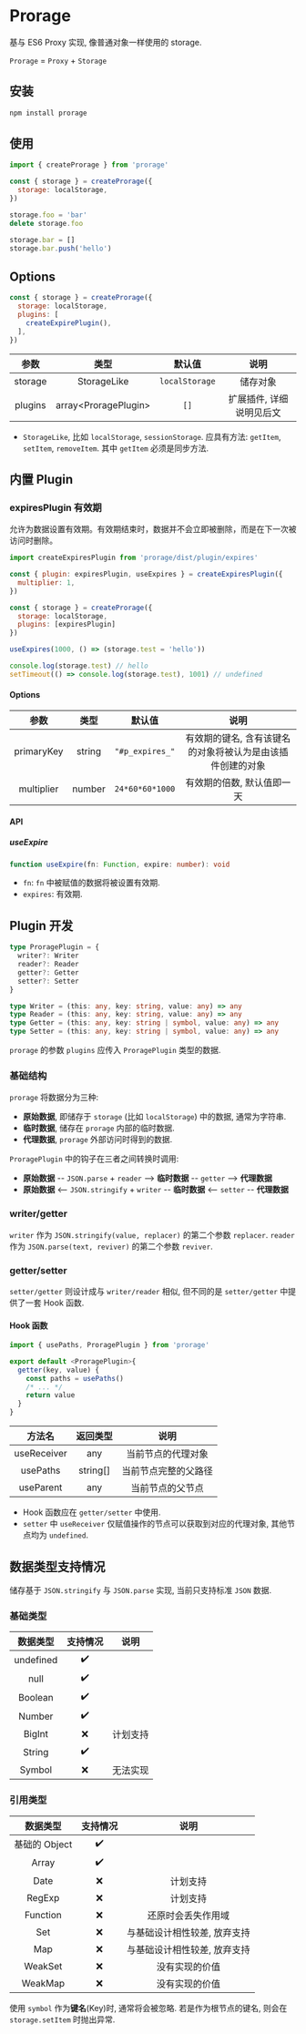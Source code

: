 # Prorage
基与 ES6 Proxy 实现, 像普通对象一样使用的 storage.

`Prorage` = `Proxy` + `Storage`

## 安装
```sh
npm install prorage
```

## 使用
```js
import { createProrage } from 'prorage'

const { storage } = createProrage({
  storage: localStorage,
})

storage.foo = 'bar'
delete storage.foo

storage.bar = []
storage.bar.push('hello')
```

## Options
```js
const { storage } = createProrage({
  storage: localStorage,
  plugins: [
    createExpirePlugin(),
  ],
})
```
| 参数 | 类型 | 默认值 | 说明 |
| :-: | :-: | :-: | :-: |
| storage | StorageLike | `localStorage` | 储存对象 |
| plugins | array\<ProragePlugin\> | `[]` | 扩展插件, 详细说明见后文 |

- `StorageLike`, 比如 `localStorage`, `sessionStorage`. 应具有方法: `getItem`, `setItem`, `removeItem`. 其中 `getItem` 必须是同步方法.


## 内置 Plugin
### expiresPlugin 有效期
允许为数据设置有效期。有效期结束时，数据并不会立即被删除，而是在下一次被访问时删除。

```js
import createExpiresPlugin from 'prorage/dist/plugin/expires'

const { plugin: expiresPlugin, useExpires } = createExpiresPlugin({
  multiplier: 1,
})

const { storage } = createProrage({
  storage: localStorage,
  plugins: [expiresPlugin]
})

useExpires(1000, () => (storage.test = 'hello'))

console.log(storage.test) // hello
setTimeout(() => console.log(storage.test), 1001) // undefined
```

#### Options
| 参数 | 类型 | 默认值 | 说明 |
| :-: | :-: | :-: | :-: |
| primaryKey | string | `"#p_expires_"` | 有效期的键名, 含有该键名的对象将被认为是由该插件创建的对象 |
| multiplier | number | `24*60*60*1000` | 有效期的倍数, 默认值即一天 |

#### API
##### useExpire
```ts
function useExpire(fn: Function, expire: number): void
```

- `fn`: `fn` 中被赋值的数据将被设置有效期.
- `expires`: 有效期.

## Plugin 开发
```ts
type ProragePlugin = {
  writer?: Writer
  reader?: Reader
  getter?: Getter
  setter?: Setter
}

type Writer = (this: any, key: string, value: any) => any
type Reader = (this: any, key: string, value: any) => any
type Getter = (this: any, key: string | symbol, value: any) => any
type Setter = (this: any, key: string | symbol, value: any) => any
```

`prorage` 的参数 `plugins` 应传入 `ProragePlugin` 类型的数据.

### 基础结构
`prorage` 将数据分为三种:
- **原始数据**, 即储存于 `storage` (比如 `localStorage`) 中的数据, 通常为字符串.
- **临时数据**, 储存在 `prorage` 内部的临时数据.
- **代理数据**, `prorage` 外部访问时得到的数据.

`ProragePlugin` 中的钩子在三者之间转换时调用:
- **原始数据** -- `JSON.parse` + `reader`  --> **临时数据** -- `getter` --> **代理数据**
- **原始数据** <-- `JSON.stringify` + `writer` -- **临时数据** <-- `setter` -- **代理数据**

### writer/getter
`writer` 作为 `JSON.stringify(value, replacer)` 的第二个参数 `replacer`. `reader` 作为 `JSON.parse(text, reviver)` 的第二个参数 `reviver`.

### getter/setter
`setter/getter` 则设计成与 `writer/reader` 相似, 但不同的是 `setter/getter` 中提供了一套 Hook 函数.

#### Hook 函数
```ts
import { usePaths, ProragePlugin } from 'prorage'

export default <ProragePlugin>{
  getter(key, value) {
    const paths = usePaths()
    /* ... */
    return value
  }
}
```

| 方法名 | 返回类型 | 说明 |
| :-: | :-: | :-: |
| useReceiver | any | 当前节点的代理对象 |
| usePaths | string[] | 当前节点完整的父路径 |
| useParent | any | 当前节点的父节点 |

- Hook 函数应在 `getter/setter` 中使用.
- `setter` 中 `useReceiver` 仅赋值操作的节点可以获取到对应的代理对象, 其他节点均为 `undefined`.

## 数据类型支持情况

储存基于 `JSON.stringify` 与 `JSON.parse` 实现, 当前只支持标准 `JSON` 数据.

### 基础类型
| 数据类型 | 支持情况 | 说明 |
| :-: | :-: | :-: |
| undefined | ✔️ | |
| null | ✔️ | |
| Boolean | ✔️ | |
| Number | ✔️ | |
| BigInt | ❌ | 计划支持 |
| String | ✔️ | |
| Symbol | ❌ | 无法实现 |

### 引用类型
| 数据类型 | 支持情况 | 说明 |
| :-: | :-: | :-: |
| 基础的 Object | ✔️ | |
| Array | ✔️ | |
| Date | ❌ | 计划支持 |
| RegExp | ❌ | 计划支持 |
| Function | ❌ | 还原时会丢失作用域 |
| Set | ❌ | 与基础设计相性较差, 放弃支持 |
| Map | ❌ | 与基础设计相性较差, 放弃支持 |
| WeakSet | ❌ | 没有实现的价值 |
| WeakMap | ❌ | 没有实现的价值 |

使用 `symbol` 作为**键名**(Key)时, 通常将会被忽略. 若是作为根节点的键名, 则会在 `storage.setItem` 时抛出异常.